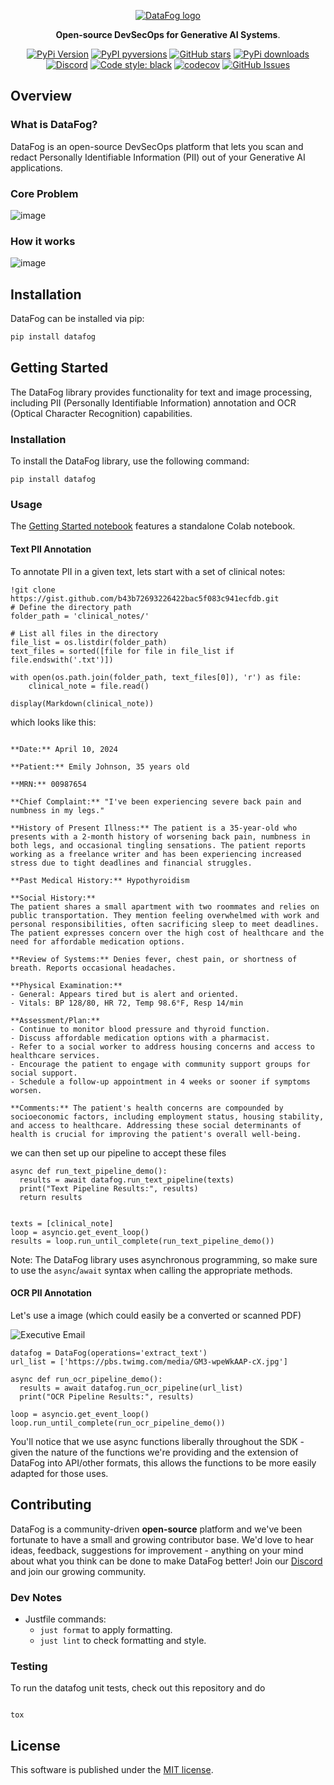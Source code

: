 <p align="center">
  <a href="https://www.datafog.ai"><img src="public/colorlogo.png" alt="DataFog logo"></a>
</p>

<p align="center">
    <b>Open-source DevSecOps for Generative AI Systems</b>. <br />
</p>

<p align="center">
  <a href="https://pypi.org/project/datafog/"><img src="https://img.shields.io/pypi/v/datafog.svg?style=flat-square" alt="PyPi Version"></a>
  <a href="https://pypi.org/project/datafog/"><img src="https://img.shields.io/pypi/pyversions/datafog.svg?style=flat-square" alt="PyPI pyversions"></a>
  <a href="https://github.com/datafog/datafog-python"><img src="https://img.shields.io/github/stars/datafog/datafog-python.svg?style=flat-square&logo=github&label=Stars&logoColor=white" alt="GitHub stars"></a>
  <a href="https://pypistats.org/packages/datafog"><img src="https://img.shields.io/pypi/dm/datafog.svg?style=flat-square" alt="PyPi downloads"></a>
  <a href="https://discord.gg/bzDth394R4"><img src="https://img.shields.io/discord/1173803135341449227?style=flat" alt="Discord"></a>
  <a href="https://github.com/psf/black"><img src="https://img.shields.io/badge/code%20style-black-000000.svg?style=flat-square" alt="Code style: black"></a>
  <a href="https://codecov.io/gh/datafog/datafog-python"><img src="https://img.shields.io/codecov/c/github/datafog/datafog-python.svg?style=flat-square" alt="codecov"></a>
  <a href="https://github.com/datafog/datafog-python/issues"><img src="https://img.shields.io/github/issues/datafog/datafog-python.svg?style=flat-square" alt="GitHub Issues"></a>
</p>

## Overview

### What is DataFog?

DataFog is an open-source DevSecOps platform that lets you scan and redact Personally Identifiable Information (PII) out of your Generative AI applications.

### Core Problem

![image](https://github.com/DataFog/datafog-python/assets/61345237/57fba4e5-21cc-458f-ac6a-6fbbb70a8de1)

### How it works

![image](https://github.com/DataFog/datafog-python/assets/61345237/91f4634a-8a9f-4621-81bc-09930feda78a)

## Installation

DataFog can be installed via pip:

```bash
pip install datafog
```

## Getting Started

The DataFog library provides functionality for text and image processing, including PII (Personally Identifiable Information) annotation and OCR (Optical Character Recognition) capabilities.

### Installation

To install the DataFog library, use the following command:

```
pip install datafog
```

### Usage

The [Getting Started notebook](/datafog-python/examples/getting_started.ipynb) features a standalone Colab notebook.

#### Text PII Annotation

To annotate PII in a given text, lets start with a set of clinical notes:

```
!git clone https://gist.github.com/b43b72693226422bac5f083c941ecfdb.git
# Define the directory path
folder_path = 'clinical_notes/'

# List all files in the directory
file_list = os.listdir(folder_path)
text_files = sorted([file for file in file_list if file.endswith('.txt')])

with open(os.path.join(folder_path, text_files[0]), 'r') as file:
    clinical_note = file.read()

display(Markdown(clinical_note))
```

which looks like this:

```

**Date:** April 10, 2024

**Patient:** Emily Johnson, 35 years old

**MRN:** 00987654

**Chief Complaint:** "I've been experiencing severe back pain and numbness in my legs."

**History of Present Illness:** The patient is a 35-year-old who presents with a 2-month history of worsening back pain, numbness in both legs, and occasional tingling sensations. The patient reports working as a freelance writer and has been experiencing increased stress due to tight deadlines and financial struggles.

**Past Medical History:** Hypothyroidism

**Social History:**
The patient shares a small apartment with two roommates and relies on public transportation. They mention feeling overwhelmed with work and personal responsibilities, often sacrificing sleep to meet deadlines. The patient expresses concern over the high cost of healthcare and the need for affordable medication options.

**Review of Systems:** Denies fever, chest pain, or shortness of breath. Reports occasional headaches.

**Physical Examination:**
- General: Appears tired but is alert and oriented.
- Vitals: BP 128/80, HR 72, Temp 98.6°F, Resp 14/min

**Assessment/Plan:**
- Continue to monitor blood pressure and thyroid function.
- Discuss affordable medication options with a pharmacist.
- Refer to a social worker to address housing concerns and access to healthcare services.
- Encourage the patient to engage with community support groups for social support.
- Schedule a follow-up appointment in 4 weeks or sooner if symptoms worsen.

**Comments:** The patient's health concerns are compounded by socioeconomic factors, including employment status, housing stability, and access to healthcare. Addressing these social determinants of health is crucial for improving the patient's overall well-being.

```

we can then set up our pipeline to accept these files

```
async def run_text_pipeline_demo():
  results = await datafog.run_text_pipeline(texts)
  print("Text Pipeline Results:", results)
  return results


texts = [clinical_note]
loop = asyncio.get_event_loop()
results = loop.run_until_complete(run_text_pipeline_demo())
```

Note: The DataFog library uses asynchronous programming, so make sure to use the `async`/`await` syntax when calling the appropriate methods.

#### OCR PII Annotation

Let's use a image (which could easily be a converted or scanned PDF)

![Executive Email](https://pbs.twimg.com/media/GM3-wpeWkAAP-cX.jpg)

```
datafog = DataFog(operations='extract_text')
url_list = ['https://pbs.twimg.com/media/GM3-wpeWkAAP-cX.jpg']

async def run_ocr_pipeline_demo():
  results = await datafog.run_ocr_pipeline(url_list)
  print("OCR Pipeline Results:", results)

loop = asyncio.get_event_loop()
loop.run_until_complete(run_ocr_pipeline_demo())

```

You'll notice that we use async functions liberally throughout the SDK - given the nature of the functions we're providing and the extension of DataFog into API/other formats, this allows the functions to be more easily adapted for those uses.

## Contributing

DataFog is a community-driven **open-source** platform and we've been fortunate to have a small and growing contributor base. We'd love to hear ideas, feedback, suggestions for improvement - anything on your mind about what you think can be done to make DataFog better! Join our [Discord](https://discord.gg/bzDth394R4) and join our growing community.

### Dev Notes

- Justfile commands:
  - `just format` to apply formatting.
  - `just lint` to check formatting and style.

### Testing

To run the datafog unit tests, check out this repository and do

```

tox

```

## License

This software is published under the [MIT
license](https://en.wikipedia.org/wiki/MIT_License).
